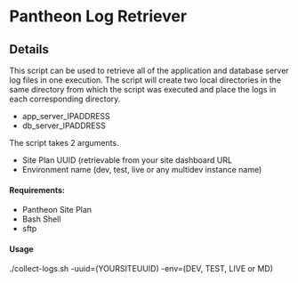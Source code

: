 # Pantheon Log Retriever

## Details ##
This script can be used to retrieve all of the application and database server log files in one execution. The script will create two local directories in the same directory from which the script was executed and place the logs in each corresponding directory.

- app_server_IPADDRESS
- db_server_IPADDRESS

The script takes 2 arguments.

- Site Plan UUID (retrievable from your site dashboard URL
- Environment name (dev, test, live or any multidev instance name)

#### Requirements: #### 

- Pantheon Site Plan
- Bash Shell
- sftp

#### Usage ####

./collect-logs.sh -uuid=(YOURSITEUUID) -env=(DEV, TEST, LIVE or MD)
